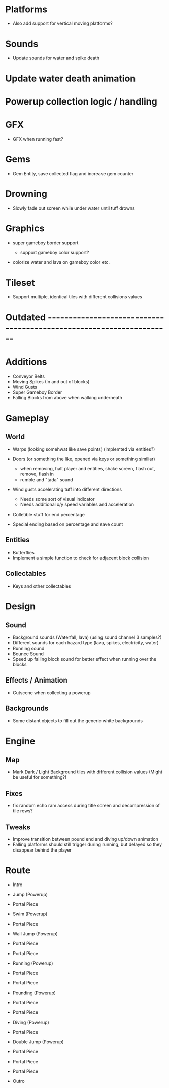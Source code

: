 # Platforms

- Also add support for vertical moving platforms?

# Sounds

- Update sounds for water and spike death

# Update water death animation

# Powerup collection logic / handling

# GFX 

- GFX when running fast?


# Gems

- Gem Entity, save collected flag and increase gem counter


# Drowning

- Slowly fade out screen while under water until tuff drowns


# Graphics

- super gameboy border support
    - support gameboy color support?

- colorize water and lava on gameboy color etc.


# Tileset

- Support multiple, identical tiles with different collisions values

# Outdated --------------------------------------------------------------------



# Additions

- Conveyor Belts
- Moving Spikes (In and out of blocks)
- Wind Gusts
- Super Gameboy Border
- Falling Blocks from above when walking underneath


# Gameplay

## World

- Warps (looking somehwat like save points) (implemted via entities?)
- Doors (or something the like, opened via keys or something similiar)

    - when removing, halt player and entities, shake screen, flash out, remove, flash in
    - rumble and "tada" sound

- Wind gusts accelerating tuff into different directions

    - Needs some sort of visual indicator
    - Needs additional x/y speed variables and acceleration

- Colletible stuff for end percentage
- Special ending based on percentage and save count

## Entities

- Butterflies
- Implement a simple function to check for adjacent block collision


## Collectables

- Keys and other collectables


# Design

## Sound

- Background sounds (Waterfall, lava) (using sound channel 3 samples?)
- Different sounds for each hazard type (lava, spikes, electricity, water)
- Running sound
- Bounce Sound
- Speed up falling block sound for better effect when running over the blocks

## Effects / Animation

- Cutscene when collecting a powerup

## Backgrounds

- Some distant objects to fill out the generic white backgrounds


# Engine

## Map

- Mark Dark / Light Background tiles with different collision values (Might be useful for something?)


## Fixes

- fix random echo ram access during title screen and decompression of tile rows?


## Tweaks

- Improve transition between pound end and diving up/down animation
- Falling platforms should still trigger during running, but delayed so they disappear behind the player


# Route

- Intro
- Jump (Powerup)
- Portal Piece

- Swim (Powerup)
- Portal Piece

- Wall Jump (Powerup)
- Portal Piece
- Portal Piece

- Running (Powerup)
- Portal Piece
- Portal Piece

- Pounding (Powerup)
- Portal Piece
- Portal Piece

- Diving (Powerup)
- Portal Piece

- Double Jump (Powerup)
- Portal Piece
- Portal Piece
- Portal Piece

- Outro

